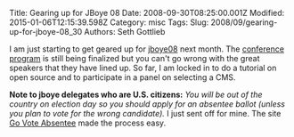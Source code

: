 Title: Gearing up for JBoye 08
Date: 2008-09-30T08:25:00.001Z
Modified: 2015-01-06T12:15:39.598Z
Category: misc
Tags: 
Slug: 2008/09/gearing-up-for-jboye-08_30
Authors: Seth Gottlieb

I am just starting to get geared up for [jboye08](http://jboye08.dk/) next month.  The [conference program](http://jboye08.dk/program) is still being finalized but you can't go wrong with the great speakers that they have lined up.  So far, I am locked in to do a tutorial on open source and to participate in a panel on selecting a CMS.    
  
__Note to jboye delegates who are U.S. citizens:__ _You will be out of the country on election day so you should apply for an absentee ballot (unless you plan to vote for the wrong candidate)._  I just sent off for mine.  The site [Go Vote Absentee](http://www.govoteabsentee.org/index.php) made the process easy.
